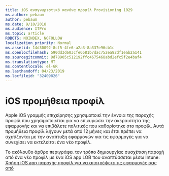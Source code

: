 ```yaml
---
title: iOS αναγνωριστικό κανόνα προφίλ Provisioning 1029
ms.author: pebaum
author: pebaum
ms.date: 9/10/2018
ms.audience: ITPro
ms.topic: article
ROBOTS: NOINDEX, NOFOLLOW
localization_priority: Normal
ms.assetid: 14d30092-8cf5-4fe6-a2a3-8a337e96cb1c
ms.openlocfilehash: 590dd3d603cfe6581b7dac752ea82df1eab2a141
ms.sourcegitcommit: 9d78905c512192ffc4675468abd2efc5f2e4baf4
ms.translationtype: MT
ms.contentlocale: el-GR
ms.lasthandoff: 04/23/2019
ms.locfileid: "32409826"
---
```

# <a name="ios-provisioning-profiles"></a>iOS προμήθεια προφίλ

Apple iOS γραμμής επιχείρησης χρησιμοποιεί την έννοια της παροχής προφίλ που χρησιμοποιείται για να επικυρώσει την ακεραιότητα της εφαρμογής και να επιβάλετε πολιτικές που καθορίστηκε στο προφίλ. Αυτά προμήθεια προφίλ λήγουν μετά από 12 μήνες και έτσι πρέπει να σχετίζονται με την ανάπτυξη εφαρμογών για τις εφαρμογές για να συνεχίσει να εκτελείται ένα νέο προφίλ.
  
Το ακόλουθο άρθρο περιγράφει τον τρόπο δημιουργίας συσχέτιση παροχή από ένα νέο προφίλ με ένα iOS app LOB που αναπτύσσεται μέσω Intune: [Χρήση iOS app παροχής προφίλ για να αποτρέψετε τις εφαρμογές σας από](https://docs.microsoft.com/intune/app-provisioning-profile-ios)
  

